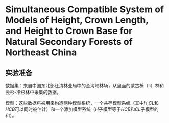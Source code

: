 # Simultaneous Compatible System of Models of Height, Crown Length, and Height to Crown Base for Natural Secondary Forests of Northeast China

## 实验准备

数据集：来自中国东北部汪清林业局中的金沟岭林场，从里面的蒙古栎（lì）林和云杉-冷杉林中采集的数据。

模型：这些数据将被用来构造两种模型系统，一个共存模型系统（其中*H*,*CL*和*HCB*可以同时被估计）和一个添加模型系统（*H*子模型等于*HCB*和*CL*子模型的和）。
